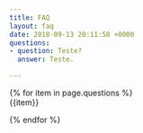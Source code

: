 ```yaml
---
title: FAQ
layout: faq
date: 2018-09-13 20:11:58 +0000
questions:
- question: Teste?
  answer: Teste.

---
```

{% for item in page.questions %}  
{{item}}

{% endfor %}
